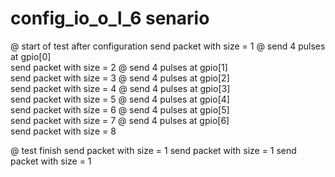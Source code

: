 # config_io_o_l_6 senario

@ start of test  after configuration
    send packet with size = 1
@ send 4 pulses at gpio[0]  
    send packet with size = 2
@ send 4 pulses at gpio[1]  
    send packet with size = 3
@ send 4 pulses at gpio[2]  
    send packet with size = 4
@ send 4 pulses at gpio[3]  
    send packet with size = 5
@ send 4 pulses at gpio[4]  
    send packet with size = 6
@ send 4 pulses at gpio[5]  
    send packet with size = 7
@ send 4 pulses at gpio[6]  
    send packet with size = 8


@ test finish 
    send packet with size = 1
    send packet with size = 1
    send packet with size = 1
 